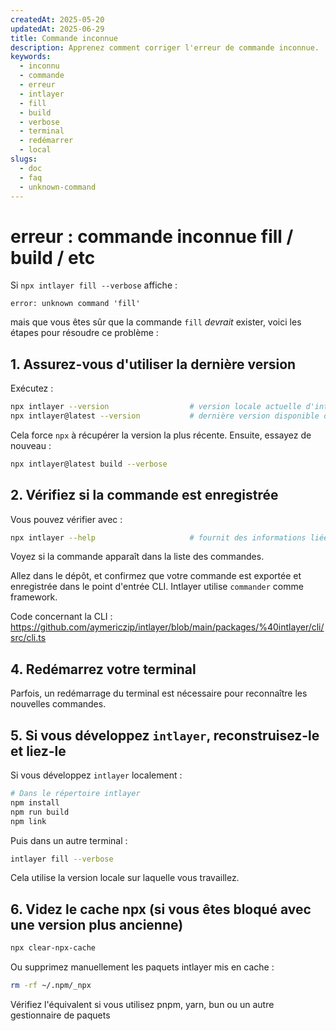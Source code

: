 ```yaml
---
createdAt: 2025-05-20
updatedAt: 2025-06-29
title: Commande inconnue
description: Apprenez comment corriger l'erreur de commande inconnue.
keywords:
  - inconnu
  - commande
  - erreur
  - intlayer
  - fill
  - build
  - verbose
  - terminal
  - redémarrer
  - local
slugs:
  - doc
  - faq
  - unknown-command
---
```


# erreur : commande inconnue fill / build / etc

Si `npx intlayer fill --verbose` affiche :

```
error: unknown command 'fill'
```

mais que vous êtes sûr que la commande `fill` _devrait_ exister, voici les étapes pour résoudre ce problème :

## 1. **Assurez-vous d'utiliser la dernière version**

Exécutez :

```bash
npx intlayer --version                  # version locale actuelle d'intlayer
npx intlayer@latest --version           # dernière version disponible d'intlayer
```

Cela force `npx` à récupérer la version la plus récente. Ensuite, essayez de nouveau :

```bash
npx intlayer@latest build --verbose
```

## 2. **Vérifiez si la commande est enregistrée**

Vous pouvez vérifier avec :

```bash
npx intlayer --help                     # fournit des informations liées aux commandes
```

Voyez si la commande apparaît dans la liste des commandes.

Allez dans le dépôt, et confirmez que votre commande est exportée et enregistrée dans le point d'entrée CLI. Intlayer utilise `commander` comme framework.

Code concernant la CLI :
https://github.com/aymericzip/intlayer/blob/main/packages/%40intlayer/cli/src/cli.ts

## 4. **Redémarrez votre terminal**

Parfois, un redémarrage du terminal est nécessaire pour reconnaître les nouvelles commandes.

## 5. **Si vous développez `intlayer`, reconstruisez-le et liez-le**

Si vous développez `intlayer` localement :

```bash
# Dans le répertoire intlayer
npm install
npm run build
npm link
```

Puis dans un autre terminal :

```bash
intlayer fill --verbose
```

Cela utilise la version locale sur laquelle vous travaillez.

## 6. **Videz le cache npx (si vous êtes bloqué avec une version plus ancienne)**

```bash
npx clear-npx-cache
```

Ou supprimez manuellement les paquets intlayer mis en cache :

```bash
rm -rf ~/.npm/_npx
```

Vérifiez l'équivalent si vous utilisez pnpm, yarn, bun ou un autre gestionnaire de paquets
